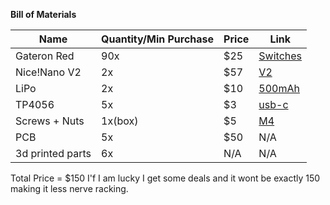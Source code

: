 **Bill of Materials**

| Name            | Quantity/Min Purchase | Price    | Link |
|-----------------|-----------------------|----------|----------|
| Gateron Red     | 90x                   | $25      | [Switches](https://www.aliexpress.com/item/1005006870413847.html?)   |
| Nice!Nano V2    | 2x                    | $57      | [V2](https://clicketysplit.ca/products/nice-nano-v2)   |
| LiPo            | 2x                    | $10      | [500mAh](https://www.aliexpress.com/item/1005008774705104.html?)  |
| TP4056          | 5x                    | $3       | [usb-c](https://www.aliexpress.com/item/1005004427739715.html?)  |
| Screws + Nuts   | 1x(box)               | $5       | [M4](https://www.aliexpress.com/item/1005007295346720.html?)  |
| PCB             | 5x                    | $50      | N/A|
| 3d printed parts| 6x                    | N/A      | N/A|

Total Price = $150
I'f I am lucky I get some deals and it wont be exactly 150 making it less nerve racking.

